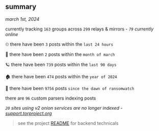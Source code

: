 
## summary
_march 1st, 2024_

currently tracking `163` groups across `299` relays & mirrors - _`79` currently online_

⏲ there have been `3` posts within the `last 24 hours`

🦈 there have been `2` posts within the `month of march`

🪐 there have been `739` posts within the `last 90 days`

🏚 there have been `474` posts within the `year of 2024`

🦕 there have been `9756` posts `since the dawn of ransomwatch`

there are `96` custom parsers indexing posts

_`20` sites using v2 onion services are no longer indexed - [support.torproject.org](https://support.torproject.org/onionservices/v2-deprecation/)_

> see the project [README](https://github.com/joshhighet/ransomwatch#ransomwatch--) for backend technicals
